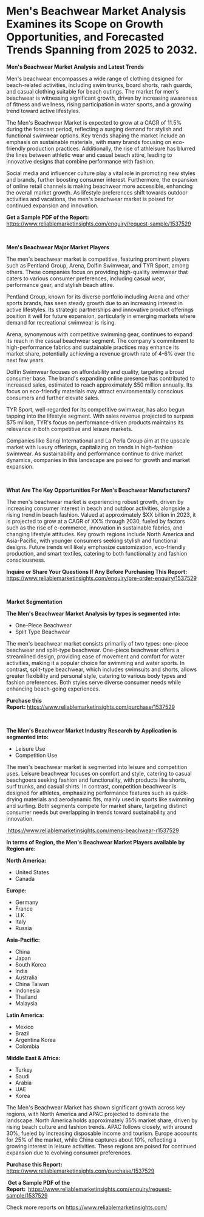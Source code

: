 <p><h1>Men's Beachwear Market Analysis Examines its Scope on Growth Opportunities, and Forecasted Trends Spanning from 2025 to 2032.</h1></p><p><strong>Men's Beachwear Market Analysis and Latest Trends</strong></p>
<p><p>Men's beachwear encompasses a wide range of clothing designed for beach-related activities, including swim trunks, board shorts, rash guards, and casual clothing suitable for beach outings. The market for men's beachwear is witnessing significant growth, driven by increasing awareness of fitness and wellness, rising participation in water sports, and a growing trend toward active lifestyles.</p><p>The Men's Beachwear Market is expected to grow at a CAGR of 11.5% during the forecast period, reflecting a surging demand for stylish and functional swimwear options. Key trends shaping the market include an emphasis on sustainable materials, with many brands focusing on eco-friendly production practices. Additionally, the rise of athleisure has blurred the lines between athletic wear and casual beach attire, leading to innovative designs that combine performance with fashion.</p><p>Social media and influencer culture play a vital role in promoting new styles and brands, further boosting consumer interest. Furthermore, the expansion of online retail channels is making beachwear more accessible, enhancing the overall market growth. As lifestyle preferences shift towards outdoor activities and vacations, the men's beachwear market is poised for continued expansion and innovation.</p></p>
<p><strong>Get a Sample PDF of the Report:&nbsp;</strong> <a href="https://www.reliablemarketinsights.com/enquiry/request-sample/1537529?utm_campaign=2280&utm_medium=2&utm_source=Github&utm_content=ia&utm_term=05042025&utm_id=mens-beachwear">https://www.reliablemarketinsights.com/enquiry/request-sample/1537529</a></p>
<p>&nbsp;</p>
<p><strong>Men's Beachwear Major Market Players</strong></p>
<p><p>The men's beachwear market is competitive, featuring prominent players such as Pentland Group, Arena, Dolfin Swimwear, and TYR Sport, among others. These companies focus on providing high-quality swimwear that caters to various consumer preferences, including casual wear, performance gear, and stylish beach attire.</p><p>Pentland Group, known for its diverse portfolio including Arena and other sports brands, has seen steady growth due to an increasing interest in active lifestyles. Its strategic partnerships and innovative product offerings position it well for future expansion, particularly in emerging markets where demand for recreational swimwear is rising.</p><p>Arena, synonymous with competitive swimming gear, continues to expand its reach in the casual beachwear segment. The company's commitment to high-performance fabrics and sustainable practices may enhance its market share, potentially achieving a revenue growth rate of 4-6% over the next few years.</p><p>Dolfin Swimwear focuses on affordability and quality, targeting a broad consumer base. The brand's expanding online presence has contributed to increased sales, estimated to reach approximately $50 million annually. Its focus on eco-friendly materials may attract environmentally conscious consumers and further elevate sales.</p><p>TYR Sport, well-regarded for its competitive swimwear, has also begun tapping into the lifestyle segment. With sales revenue projected to surpass $75 million, TYR's focus on performance-driven products maintains its relevance in both competitive and leisure markets.</p><p>Companies like Sanqi International and La Perla Group aim at the upscale market with luxury offerings, capitalizing on trends in high-fashion swimwear. As sustainability and performance continue to drive market dynamics, companies in this landscape are poised for growth and market expansion.</p></p>
<p>&nbsp;</p>
<p><strong>What Are The Key Opportunities For Men's Beachwear Manufacturers?</strong></p>
<p><p>The men's beachwear market is experiencing robust growth, driven by increasing consumer interest in beach and outdoor activities, alongside a rising trend in beach fashion. Valued at approximately $XX billion in 2023, it is projected to grow at a CAGR of XX% through 2030, fueled by factors such as the rise of e-commerce, innovation in sustainable fabrics, and changing lifestyle attitudes. Key growth regions include North America and Asia-Pacific, with younger consumers seeking stylish and functional designs. Future trends will likely emphasize customization, eco-friendly production, and smart textiles, catering to both functionality and fashion consciousness.</p></p>
<p><strong>Inquire or Share Your Questions If Any Before Purchasing This Report:</strong> <a href="https://www.reliablemarketinsights.com/enquiry/pre-order-enquiry/1537529?utm_campaign=2280&utm_medium=2&utm_source=Github&utm_content=ia&utm_term=05042025&utm_id=mens-beachwear">https://www.reliablemarketinsights.com/enquiry/pre-order-enquiry/1537529</a></p>
<p>&nbsp;</p>
<p><strong>Market Segmentation</strong></p>
<p><strong>The Men's Beachwear Market Analysis by types is segmented into:</strong></p>
<p><ul><li>One-Piece Beachwear</li><li>Split Type Beachwear</li></ul></p>
<p><p>The men's beachwear market consists primarily of two types: one-piece beachwear and split-type beachwear. One-piece beachwear offers a streamlined design, providing ease of movement and comfort for water activities, making it a popular choice for swimming and water sports. In contrast, split-type beachwear, which includes swimsuits and shorts, allows greater flexibility and personal style, catering to various body types and fashion preferences. Both styles serve diverse consumer needs while enhancing beach-going experiences.</p></p>
<p><strong>Purchase this Report:&nbsp;</strong><a href="https://www.reliablemarketinsights.com/purchase/1537529?utm_campaign=2280&utm_medium=2&utm_source=Github&utm_content=ia&utm_term=05042025&utm_id=mens-beachwear">https://www.reliablemarketinsights.com/purchase/1537529</a></p>
<p>&nbsp;</p>
<p><strong>The Men's Beachwear Market Industry Research by Application is segmented into:</strong></p>
<p><ul><li>Leisure Use</li><li>Competition Use</li></ul></p>
<p><p>The men's beachwear market is segmented into leisure and competition uses. Leisure beachwear focuses on comfort and style, catering to casual beachgoers seeking fashion and functionality, with products like shorts, surf trunks, and casual shirts. In contrast, competition beachwear is designed for athletes, emphasizing performance features such as quick-drying materials and aerodynamic fits, mainly used in sports like swimming and surfing. Both segments compete for market share, targeting distinct consumer needs but overlapping in trends toward sustainability and innovation.</p></p>
<p><a href="https://www.reliablemarketinsights.com/mens-beachwear-r1537529?utm_campaign=2280&utm_medium=2&utm_source=Github&utm_content=ia&utm_term=05042025&utm_id=mens-beachwear">&nbsp;https://www.reliablemarketinsights.com/mens-beachwear-r1537529</a></p>
<p><strong>In terms of Region, the Men's Beachwear Market Players available by Region are:</strong></p>
<p>
    <p> <strong> North America: </strong>
        <ul>
            <li>United States</li>
            <li>Canada</li>
        </ul>
        </p> 
    <p> <strong> Europe: </strong>
        <ul>
            <li>Germany</li>
            <li>France</li>
            <li>U.K.</li>
            <li>Italy</li>
            <li>Russia</li>
        </ul>
        </p> 
    <p> <strong> Asia-Pacific: </strong>
        <ul>
            <li>China</li>
            <li>Japan</li>
            <li>South Korea</li>
            <li>India</li>
            <li>Australia</li>
            <li>China Taiwan</li>
            <li>Indonesia</li>
            <li>Thailand</li>
            <li>Malaysia</li>
        </ul>
        </p> 
    <p> <strong> Latin America: </strong>
        <ul>
            <li>Mexico</li>
            <li>Brazil</li>
            <li>Argentina Korea</li>
            <li>Colombia</li>
        </ul>
        </p> 
    <p> <strong> Middle East & Africa: </strong>
        <ul>
            <li>Turkey</li>
            <li>Saudi</li>
            <li>Arabia</li>
            <li>UAE</li>
            <li>Korea</li>
        </ul>
    </p>
    </p>
<p><p>The Men's Beachwear Market has shown significant growth across key regions, with North America and APAC projected to dominate the landscape. North America holds approximately 35% market share, driven by rising beach culture and fashion trends. APAC follows closely, with around 30%, fueled by increasing disposable income and tourism. Europe accounts for 25% of the market, while China captures about 10%, reflecting a growing interest in leisure activities. These regions are poised for continued expansion due to evolving consumer preferences.</p></p>
<p><strong>Purchase this Report: </strong><a href="https://www.reliablemarketinsights.com/purchase/1537529?utm_campaign=2280&utm_medium=2&utm_source=Github&utm_content=ia&utm_term=05042025&utm_id=mens-beachwear">https://www.reliablemarketinsights.com/purchase/1537529</a></p>
<p>&nbsp;<strong>Get a Sample PDF of the Report:&nbsp;&nbsp;</strong><a href="https://www.reliablemarketinsights.com/enquiry/request-sample/1537529?utm_campaign=2280&utm_medium=2&utm_source=Github&utm_content=ia&utm_term=05042025&utm_id=mens-beachwear">https://www.reliablemarketinsights.com/enquiry/request-sample/1537529</a></p>
<p><strong></strong></p>
<p>Check more reports on <a href="https://www.reliablemarketinsights.com/?utm_campaign=2280&utm_medium=2&utm_source=Github&utm_content=ia&utm_term=05042025&utm_id=mens-beachwear">https://www.reliablemarketinsights.com/</a></p>